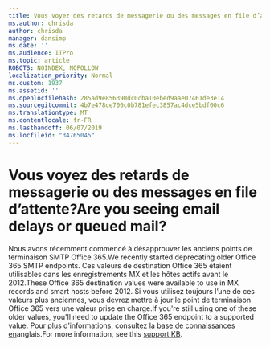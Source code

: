 ```yaml
---
title: Vous voyez des retards de messagerie ou des messages en file d’attente?
ms.author: chrisda
author: chrisda
manager: dansimp
ms.date: ''
ms.audience: ITPro
ms.topic: article
ROBOTS: NOINDEX, NOFOLLOW
localization_priority: Normal
ms.custom: 1937
ms.assetid: ''
ms.openlocfilehash: 285ad9e856390dc0cba10ebed9aae07461de3e14
ms.sourcegitcommit: 4b7e478ce700c0b781efec3857ac4dce5bdf00c6
ms.translationtype: MT
ms.contentlocale: fr-FR
ms.lasthandoff: 06/07/2019
ms.locfileid: "34765045"
---
```

# <a name="are-you-seeing-email-delays-or-queued-mail"></a><span data-ttu-id="87e63-102">Vous voyez des retards de messagerie ou des messages en file d’attente?</span><span class="sxs-lookup"><span data-stu-id="87e63-102">Are you seeing email delays or queued mail?</span></span>

<span data-ttu-id="87e63-103">Nous avons récemment commencé à désapprouver les anciens points de terminaison SMTP Office 365.</span><span class="sxs-lookup"><span data-stu-id="87e63-103">We recently started deprecating older Office 365 SMTP endpoints.</span></span> <span data-ttu-id="87e63-104">Ces valeurs de destination Office 365 étaient utilisables dans les enregistrements MX et les hôtes actifs avant le 2012.</span><span class="sxs-lookup"><span data-stu-id="87e63-104">These Office 365 destination values were available to use in MX records and smart hosts before 2012.</span></span> <span data-ttu-id="87e63-105">Si vous utilisez toujours l’une de ces valeurs plus anciennes, vous devrez mettre à jour le point de terminaison Office 365 vers une valeur prise en charge.</span><span class="sxs-lookup"><span data-stu-id="87e63-105">If you're still using one of these older values, you'll need to update the Office 365 endpoint to a supported value.</span></span> <span data-ttu-id="87e63-106">Pour plus d’informations, consultez la [base de connaissances en](https://support.microsoft.com/help/4057301/attr35-response-code-when-mail-is-sent-to-eop-exo)anglais.</span><span class="sxs-lookup"><span data-stu-id="87e63-106">For more information, see this [support KB](https://support.microsoft.com/help/4057301/attr35-response-code-when-mail-is-sent-to-eop-exo).</span></span>
